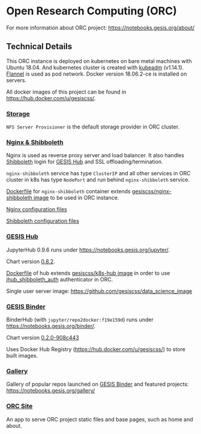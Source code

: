 # Open Research Computing (ORC)

For more information about ORC project: https://notebooks.gesis.org/about/

## Technical Details

This ORC instance is deployed on kubernetes on bare metal machines with Ubuntu 18.04.
And kubernetes cluster is created with [kubeadm](https://kubernetes.io/docs/setup/independent/create-cluster-kubeadm/) 
(v1.14.1).
[Flannel](https://github.com/coreos/flannel/tree/v0.11.0) is used as pod network.
Docker version 18.06.2-ce is installed on servers.

All docker images of this project can be found in https://hub.docker.com/u/gesiscss/.

### [Storage](/storage)

`NFS Server Provisioner` is the default storage provider in ORC cluster.

### [Nginx & Shibboleth](/nginx_shibboleth/)

Nginx is used as reverse proxy server and load balancer.
It also handles [Shibboleth](https://www.shibboleth.net/) login for 
[GESIS Hub](https://notebooks.gesis.org/jupyter/) and
SSL offloading/termination.

`nginx-shibboleth` service has type `ClusterIP` and all other services in ORC cluster in k8s 
has type `NodePort` and run behind `nginx-shibboleth` service.

[Dockerfile](/nginx_shibboleth/docker/Dockerfile) for `nginx-shibboleth` container
extends [gesiscss/nginx-shibboleth image](https://github.com/gesiscss/jhub_shibboleth_auth/tree/master/docker/shibboleth)
to be used in ORC instance.

[Nginx configuration files](/nginx_shibboleth/nginx)

[Shibboleth configuration files](/nginx_shibboleth/shibboleth/conf)

### [GESIS Hub](/gesishub)

JupyterHub 0.9.6 runs under https://notebooks.gesis.org/jupyter/. 

Chart version [0.8.2](https://github.com/jupyterhub/zero-to-jupyterhub-k8s/tree/0.8.2).

[Dockerfile](/jupyterhub/docker/k8s_hub) of hub
extends [gesiscss/k8s-hub image](https://github.com/gesiscss/jhub_shibboleth_auth/tree/master/docker/k8s_hub)
in order to use [jhub_shibboleth_auth](https://github.com/gesiscss/jhub_shibboleth_auth)
authenticator in ORC.

Single user server image: https://github.com/gesiscss/data_science_image

### [GESIS Binder](/gesisbinder)

BinderHub (with `jupyter/repo2docker:f19e159d`) runs under https://notebooks.gesis.org/binder/. 

Chart version [0.2.0-908c443](https://github.com/jupyterhub/binderhub/tree/908c443)

Uses Docker Hub Registry (https://hub.docker.com/u/gesiscss/) to store built images.

### [Gallery](/gallery)

Gallery of popular repos launched on [GESIS Binder](https://notebooks.gesis.org/binder/) and featured projects: 
https://notebooks.gesis.org/gallery/


### [ORC Site](/orc_site)

An app to serve ORC project static files and base pages, such as home and about.
